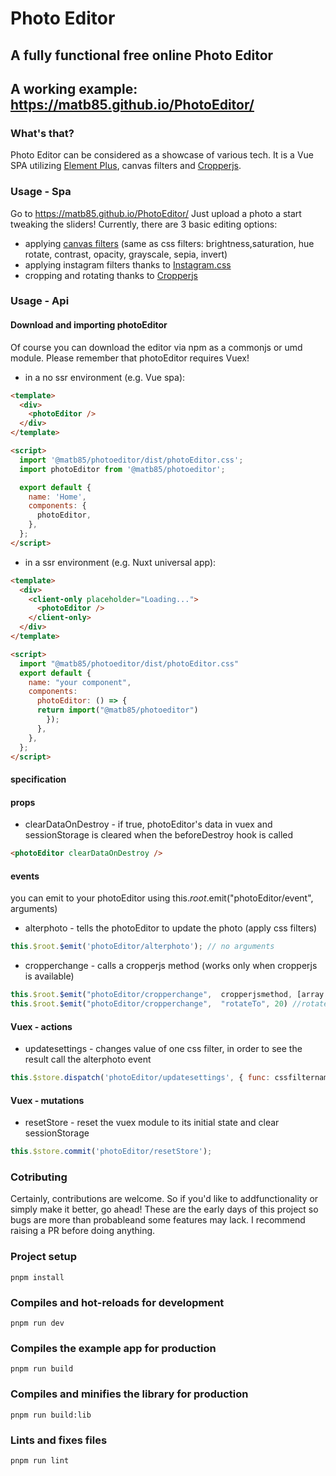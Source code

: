 # Photo Editor

## A fully functional free online Photo Editor

## A working example: https://matb85.github.io/PhotoEditor/

### What's that?

Photo Editor can be considered as a showcase of various tech. It is a Vue SPA utilizing [Element Plus](https://element-plus.org/), canvas filters and [Cropperjs](https://github.com/fengyuanchen/cropperjs).

### Usage - Spa

Go to https://matb85.github.io/PhotoEditor/ Just upload a photo a start tweaking the sliders! Currently, there are 3 basic editing options:

- applying [canvas filters](https://developer.mozilla.org/en-US/docs/WebAPI/CanvasRenderingContext2D/filter) (same as css filters: brightness,saturation, hue rotate, contrast, opacity, grayscale, sepia, invert)
- applying instagram filters thanks to [Instagram.css](https://githubcom/picturepan2/instagram.css)
- cropping and rotating thanks to [Cropperjs](https://github.comfengyuanchen/cropperjs)

### Usage - Api

#### Download and importing photoEditor

Of course you can download the editor via npm as a commonjs or umd module. Please remember that photoEditor requires Vuex!

- in a no ssr environment (e.g. Vue spa):

```html
<template>
  <div>
    <photoEditor />
  </div>
</template>

<script>
  import '@matb85/photoeditor/dist/photoEditor.css';
  import photoEditor from '@matb85/photoeditor';

  export default {
    name: 'Home',
    components: {
      photoEditor,
    },
  };
</script>
```

- in a ssr environment (e.g. Nuxt universal app):

```html
<template>
  <div>
    <client-only placeholder="Loading...">
      <photoEditor />
    </client-only>
  </div>
</template>

<script>
  import "@matb85/photoeditor/dist/photoEditor.css"
  export default {
    name: "your component",
    components:
      photoEditor: () => {
      return import("@matb85/photoeditor")
        });
      },
    },
  };
</script>
```

#### specification

#### props

- clearDataOnDestroy - if true, photoEditor's data in vuex and sessionStorage is cleared when the beforeDestroy hook is called

```html
<photoEditor clearDataOnDestroy />
```

#### events

you can emit to your photoEditor using this.$root.$emit("photoEditor/event", arguments)

- alterphoto - tells the photoEditor to update the photo (apply css filters)

```javascript
this.$root.$emit('photoEditor/alterphoto'); // no arguments
```

- cropperchange - calls a cropperjs method (works only when cropperjs is available)

```javascript
this.$root.$emit("photoEditor/cropperchange",  cropperjsmethod, [array with arguments])
this.$root.$emit("photoEditor/cropperchange",  "rotateTo", 20) //rotates the image to 20 degrees
```

#### Vuex - actions

- updatesettings - changes value of one css filter, in order to see the result call the alterphoto event

```javascript
this.$store.dispatch('photoEditor/updatesettings', { func: cssfiltername, val: value });
```

#### Vuex - mutations

- resetStore - reset the vuex module to its initial state and clear sessionStorage

```javascript
this.$store.commit('photoEditor/resetStore');
```

### Cotributing

Certainly, contributions are welcome. So if you'd like to addfunctionality or simply make it better, go ahead!
These are the early days of this project so bugs are more than probableand some features may lack. I recommend raising a PR before doing anything.

### Project setup

```
pnpm install
```

### Compiles and hot-reloads for development

```
pnpm run dev
```

### Compiles the example app for production

```
pnpm run build
```

### Compiles and minifies the library for production

```
pnpm run build:lib
```

### Lints and fixes files

```
pnpm run lint
```
